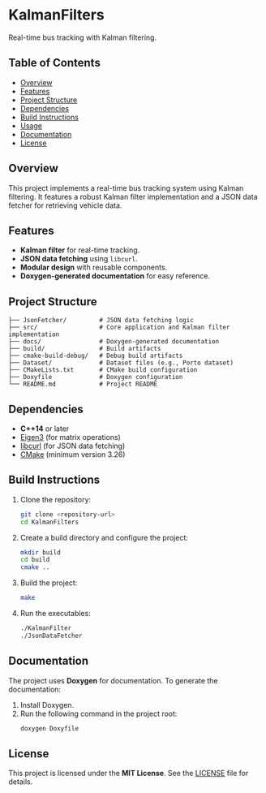 # KalmanFilters

Real-time bus tracking with Kalman filtering.

## Table of Contents
- [Overview](#overview)
- [Features](#features)
- [Project Structure](#project-structure)
- [Dependencies](#dependencies)
- [Build Instructions](#build-instructions)
- [Usage](#usage)
- [Documentation](#documentation)
- [License](#license)

## Overview
This project implements a real-time bus tracking system using Kalman filtering. It features a robust Kalman filter implementation and a JSON data fetcher for retrieving vehicle data.

## Features
- **Kalman filter** for real-time tracking.
- **JSON data fetching** using `libcurl`.
- **Modular design** with reusable components.
- **Doxygen-generated documentation** for easy reference.

## Project Structure
```
├── JsonFetcher/         # JSON data fetching logic
├── src/                 # Core application and Kalman filter implementation
├── docs/                # Doxygen-generated documentation
├── build/               # Build artifacts
├── cmake-build-debug/   # Debug build artifacts
├── Dataset/             # Dataset files (e.g., Porto dataset)
├── CMakeLists.txt       # CMake build configuration
├── Doxyfile             # Doxygen configuration
└── README.md            # Project README
```

## Dependencies
- **C++14** or later
- [Eigen3](https://eigen.tuxfamily.org/) (for matrix operations)
- [libcurl](https://curl.se/libcurl/) (for JSON data fetching)
- [CMake](https://cmake.org/) (minimum version 3.26)

## Build Instructions
1. Clone the repository:
    ```bash
    git clone <repository-url>
    cd KalmanFilters
    ```

2. Create a build directory and configure the project:
    ```bash
    mkdir build
    cd build
    cmake ..
    ```

3. Build the project:
    ```bash
    make
    ```

4. Run the executables:
    ```bash
    ./KalmanFilter
    ./JsonDataFetcher
    ```

## Documentation
The project uses **Doxygen** for documentation. To generate the documentation:

1. Install Doxygen.
2. Run the following command in the project root:
    ```bash
    doxygen Doxyfile
    ```

## License
This project is licensed under the **MIT License**. See the [LICENSE](./LICENSE) file for details.